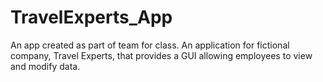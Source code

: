 # TravelExperts_App
An app created as part of team for class.  An application for fictional company, Travel Experts, that provides a GUI allowing employees to view and modify data.
